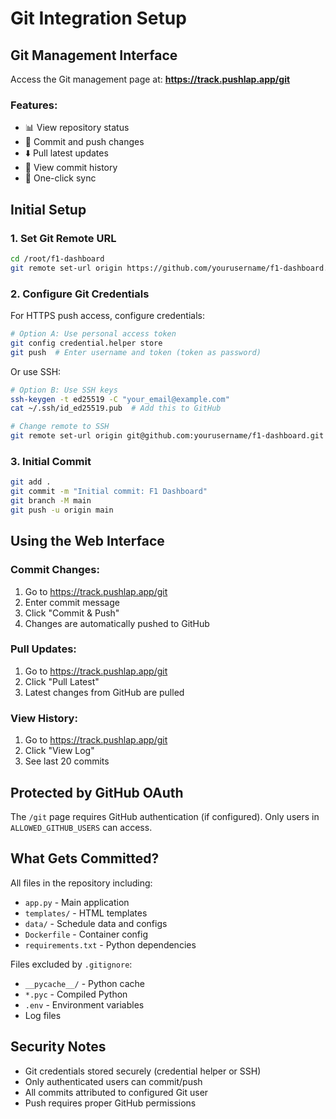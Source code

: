 # Git Integration Setup

## Git Management Interface

Access the Git management page at: **https://track.pushlap.app/git**

### Features:
- 📊 View repository status
- 📝 Commit and push changes
- ⬇️ Pull latest updates
- 📜 View commit history
- 🔄 One-click sync

## Initial Setup

### 1. Set Git Remote URL

```bash
cd /root/f1-dashboard
git remote set-url origin https://github.com/yourusername/f1-dashboard.git
```

### 2. Configure Git Credentials

For HTTPS push access, configure credentials:

```bash
# Option A: Use personal access token
git config credential.helper store
git push  # Enter username and token (token as password)
```

Or use SSH:

```bash
# Option B: Use SSH keys
ssh-keygen -t ed25519 -C "your_email@example.com"
cat ~/.ssh/id_ed25519.pub  # Add this to GitHub

# Change remote to SSH
git remote set-url origin git@github.com:yourusername/f1-dashboard.git
```

### 3. Initial Commit

```bash
git add .
git commit -m "Initial commit: F1 Dashboard"
git branch -M main
git push -u origin main
```

## Using the Web Interface

### Commit Changes:
1. Go to https://track.pushlap.app/git
2. Enter commit message
3. Click "Commit & Push"
4. Changes are automatically pushed to GitHub

### Pull Updates:
1. Go to https://track.pushlap.app/git
2. Click "Pull Latest"
3. Latest changes from GitHub are pulled

### View History:
1. Go to https://track.pushlap.app/git
2. Click "View Log"
3. See last 20 commits

## Protected by GitHub OAuth

The `/git` page requires GitHub authentication (if configured). Only users in `ALLOWED_GITHUB_USERS` can access.

## What Gets Committed?

All files in the repository including:
- `app.py` - Main application
- `templates/` - HTML templates
- `data/` - Schedule data and configs
- `Dockerfile` - Container config
- `requirements.txt` - Python dependencies

Files excluded by `.gitignore`:
- `__pycache__/` - Python cache
- `*.pyc` - Compiled Python
- `.env` - Environment variables
- Log files

## Security Notes

- Git credentials stored securely (credential helper or SSH)
- Only authenticated users can commit/push
- All commits attributed to configured Git user
- Push requires proper GitHub permissions
